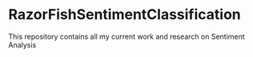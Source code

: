 # RazorFishSentimentClassification
This repository contains all my current work and research on Sentiment Analysis
